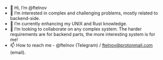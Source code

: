 - 👋 Hi, I’m @ftelnov
- 👀 I’m interested in complex and challenging problems, mostly related to backend-side. 
- 🌱 I’m currently enhancing my UNIX and Rust knowledge.
- 💞️ I’m looking to collaborate on any complex system. The harder requirements are for backend parts, the more interesting system is for me!
- 📫 How to reach me - @ftelnov (Telegram) / ftelnov@protonmail.com (email).

<!---
ftelnov/ftelnov is a ✨ special ✨ repository because its `README.md` (this file) appears on your GitHub profile.
You can click the Preview link to take a look at your changes.
--->
